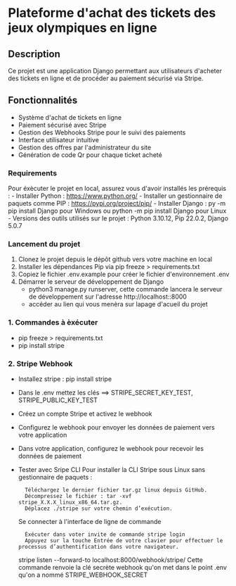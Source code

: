 # Plateforme d'achat des tickets des jeux olympiques en ligne

## Description
Ce projet est une application Django permettant aux utilisateurs d'acheter des tickets en ligne et de procéder au paiement sécurisé via Stripe. 

## Fonctionnalités
- Système d'achat de tickets en ligne
- Paiement sécurisé avec Stripe
- Gestion des Webhooks Stripe pour le suivi des paiements
- Interface utilisateur intuitive
- Gestion des offres par l'administrateur du site
- Génération de code Qr pour chaque ticket acheté

### Requirements
Pour éxècuter le projet en local, assurez vous d'avoir installés les prérequis :
    - Installer Python : https://www.python.org/
    - Installer un gestionnaire de paquets comme PIP : https://pypi.org/project/pip/
    - Installer Django : py -m pip install Django pour Windows ou python -m pip install Django pour Linux
    - Versions des outils utilisés sur le projet : Python 3.10.12, Pip 22.0.2, Django 5.0.7

### Lancement du projet
1. Clonez le projet depuis le dépôt github vers votre machine en local
2. Installer les dépendances Pip via pip freeze > requirements.txt
3. Copiez le fichier .env.example pour créer le fichier d'environnement .env
4. Démarrer le serveur de développement de Django
    - python3 manage.py runserver, cette commande lancera le serveur de développement 
    sur l'adresse http://localhost::8000
    - accéder au lien qui vous menèra sur lapage d'acueil du projet

### 1. **Commandes à èxécuter**
- pip freeze > requirements.txt
- pip install stripe

### 2. **Stripe Webhook**
- Installez stripe : pip install stripe
- Dans le .env mettez les clés  ==> STRIPE_SECRET_KEY_TEST, STRIPE_PUBLIC_KEY_TEST
- Créez un compte Stripe et activez le webhook
- Configurez le webhook pour envoyer les données de paiement vers votre application
- Dans votre application, configurez le webhook pour recevoir les données de paiement
- Tester avec Sripe CLI
    Pour installer la CLI Stripe sous Linux sans gestionnaire de paquets :

        Téléchargez le dernier fichier tar.gz linux depuis GitHub.
        Décompressez le fichier : tar -xvf stripe_X.X.X_linux_x86_64.tar.gz.
        Déplacez ./stripe sur votre chemin d’exécution.

    Se connecter à l'interface de ligne de commande

        Èxécuter dans voter invite de commande stripe login
        Appuyez sur la touche Entrée de votre clavier pour effectuer le processus d’authentification dans votre navigateur.

    stripe listen --forward-to localhost:8000/webhook/stripe/ 
        Cette commande renvoie la clé secrète webhook qu'on met dans le point .env qu'on a nommé STRIPE_WEBHOOK_SECRET



    
